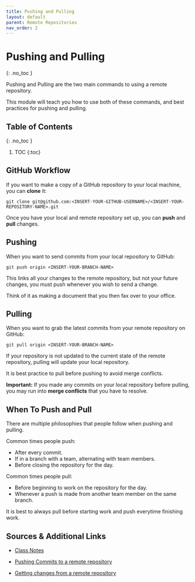 ```yaml
---
title: Pushing and Pulling
layout: default
parent: Remote Repositories
nav_order: 2
---
```


<!-- prettier-ignore-start -->

# Pushing and Pulling
{: .no_toc }

Pushing and Pulling are the two main commands to using a remote repository.

This module will teach you how to use both of these commands, and best practices for pushing and pulling.

## Table of Contents
{: .no_toc }

1. TOC
{:toc}

<!-- prettier-ignore-end -->

## GitHub Workflow

If you want to make a copy of a GitHub repository to your local machine, you can **clone** it:

```
git clone git@github.com:<INSERT-YOUR-GITHUB-USERNAME>/<INSERT-YOUR-REPOSITORY-NAME>.git
```

Once you have your local and remote repository set up, you can **push** and **pull** changes.

## Pushing

When you want to send commits from your local repository to GitHub:

```
git push origin <INSERT-YOUR-BRANCH-NAME>
```

This links all your changes to the remote repository, but not your future changes, you must push whenever you wish to send a change.

Think of it as making a document that you then fax over to your office.

## Pulling

When you want to grab the latest commits from your remote repository on GitHub:

```
git pull origin <INSERT-YOUR-BRANCH-NAME>
```

If your repository is not updated to the current state of the remote repository, pulling will update your local repository.

It is best practice to pull before pushing to avoid merge conflicts.

**Important:** If you made any commits on your local repository before pulling, you may run into **merge conflicts** that you have to resolve.

## When To Push and Pull

There are multiple philosophies that people follow when pushing and pulling.

Common times people push:
- After every commit.
- If in a branch with a team, alternating with team members.
- Before closing the repository for the day.

Common times people pull:
- Before beginning to work on the repository for the day.
- Whenever a push is made from another team member on the same branch.

It is best to always pull before starting work and push everytime finishing work.

## Sources & Additional Links

- [Class Notes](https://stungeye.github.io/Software-Development-And-Documentation-1/02-git-version-control-next-steps/index.html#49)

- [Pushing Commits to a remote repository](https://docs.github.com/en/get-started/using-git/pushing-commits-to-a-remote-repository)

- [Getting changes from a remote repository](https://docs.github.com/en/get-started/using-git/getting-changes-from-a-remote-repository)
